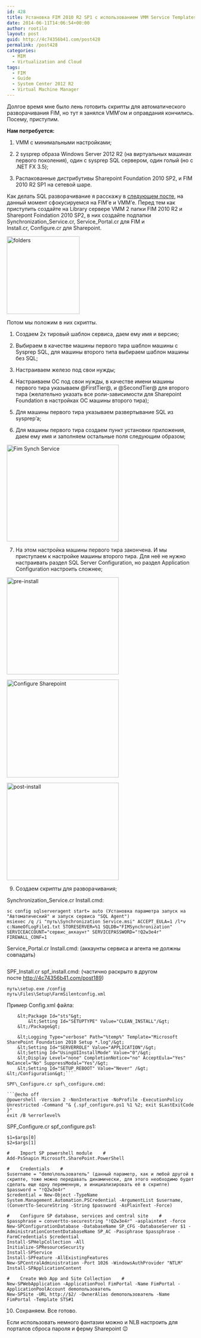 ```yaml
---
id: 428
title: Установка FIM 2010 R2 SP1 с использованием VMM Service Templates.
date: 2014-06-11T14:06:54+00:00
author: rootilo
layout: post
guid: http://4c74356b41.com/post428
permalink: /post428
categories:
  - MIM
  - Virtualization and Cloud
tags:
  - FIM
  - Guide
  - System Center 2012 R2
  - Virtual Machine Manager
---
```

Долгое время мне было лень готовить скрипты для автоматического разворачивания FIM, но тут я занялся VMM&#8217;ом и оправдания кончились. Посему, приступим.

**Нам потребуется:**
  
1. VMM с минимальными настройками;
  
2. 2 sysprep образа Windows Server 2012 R2 (на виртуальных машинах первого поколения), один с sysprep SQL сервером, один голый (но с .NET FX 3.5);
  
3. Распакованные дистрибутивы Sharepoint Foundation 2010 SP2, и FIM 2010 R2 SP1 на сетевой шаре.

Как делать SQL разворачивание я расскажу в [следующем посте](http://4c74356b41.com/post478), на данный момент сфокусируемся на FIM&#8217;е и VMM&#8217;е. Перед тем как приступить создайте на Library сервере VMM 2 папки FIM 2010 R2 и Sharepont Foindation 2010 SP2, в них создайте подпапки Synchronization\_Service.cr, Service\_Portal.cr для FIM и Install.cr, Configure.cr для Sharepoint.
  
<a href="http://4c74356b41.com/wp-content/uploads/2016/02/folders.jpg" rel="attachment wp-att-4781"><img src="http://4c74356b41.com/wp-content/uploads/2016/02/folders.jpg" alt="folders" width="195" height="208" /></a>
  
Потом мы положим в них скрипты.

1. Создаем 2х тировый шаблон сервиса, даем ему имя и версию;
  
2. Выбираем в качестве машины первого тира шаблон машины с Sysprep SQL, для машины второго типа выбираем шаблон машины без SQL;
  
3. Настраиваем железо под свои нужды;
  
4. Настраиваем ОС под свои нужды, в качестве имени машины первого тира указываем @FirstTier@, и @SecondTier@ для второго тира (желательно указать все роли-зависимости для Sharepoint Foundation в настройках ОС машины второго тира);
  
5. Для машины первого тира указываем развертывание SQL из sysprep&#8217;а;
  
6. Для машины первого тира создаем пункт установки приложения, даем ему имя и заполняем остальные поля следующим образом;
  
<a href="http://4c74356b41.com/wp-content/uploads/2016/02/FSS.jpg" rel="attachment wp-att-4783"><img src="http://4c74356b41.com/wp-content/uploads/2016/02/FSS-300x259.jpg" alt="Fim Synch Service" width="300" height="259" /></a>

7. На этом настройка машины первого тира закончена. И мы приступаем к настройке машины второго тира. Для неё не нужно настраивать раздел SQL Server Configuration, но раздел Application Configuration настроить сложнее;
  
<a href="http://4c74356b41.com/wp-content/uploads/2016/02/pre-install.jpg" rel="attachment wp-att-4813"><img src="http://4c74356b41.com/wp-content/uploads/2016/02/pre-install-300x260.jpg" alt="pre-install" width="300" height="260" /></a>

<a href="http://4c74356b41.com/wp-content/uploads/2016/02/Configure.jpg" rel="attachment wp-att-4769"><img src="http://4c74356b41.com/wp-content/uploads/2016/02/Configure-300x262.jpg" alt="Configure Sharepoint" width="300" height="262" /></a>

<a href="http://4c74356b41.com/wp-content/uploads/2016/02/post-install.jpg" rel="attachment wp-att-4809"><img src="http://4c74356b41.com/wp-content/uploads/2016/02/post-install-300x261.jpg" alt="post-install" width="300" height="261" /></a>
  
9. Создаем скрипты для разворачивания;
  
Synchronization_Service.cr Install.cmd:

```net start sqlserveragent
sc config sqlserveragent start= auto (Установка параметра запуск на "Автоматический" и запуск сервиса "SQL Agent")
msiexec /q /i "путь\Synchronization Service.msi" ACCEPT_EULA=1 /l*v c:NameOfLogFile1.txt STORESERVER=%1 SQLDB="FIMSynchronization" SERVICEACCOUNT="сервис_аккаунт" SERVICEPASSWORD="!Q2w3e4r" FIREWALL_CONF=1
```

Service_Portal.cr Install.cmd: (аккаунты сервиса и агента не должны совпадать)

```msiexec /q /i "путь\Service and Portal.msi" ACCEPT_EULA=1 ADDLOCAL=CommonServices,WebPortals SQMOPTINSETTING=0 SQLSERVER_SERVER=%1 SQLSERVER_DATABASE=FIMService EXISTINGDATABASE=0 MAIL_SERVER=ex.demo.local MAIL_SERVER_IS_EXCHANGE=1 POLL_EXCHANGE_ENABLED=1 SERVICE_ACCOUNT_NAME="сервис_аккаунт" SERVICE_ACCOUNT_PASSWORD="!Q2w3e4r" SERVICE_ACCOUNT_DOMAIN=demo.local SERVICE_ACCOUNT_EMAIL=fim@demo.local SYNCHRONIZATION_SERVER=%1 SYNCHRONIZATION_SERVER_ACCOUNT="demo\аккаунт_менеджмент_агента" SERVICEADDRESS=%2 SHAREPOINT_URL=http://%2 REGISTRATION_PORTAL_URL=https://pwd.demo.local FIREWALL_CONF=1 SHAREPOINTUSERS_CONF=1 REQUIRE_REGISTRATION_INFO=1 /L*v C:fimservicelog.txt
```

SPF\_Install.cr spf\_install.cmd: (частично раскрыто в другом посте http://4c74356b41.com/post189)

```путь\PrerequisiteInstaller.exe -unattended
путь\setup.exe /config
путь\Files\Setup\FarmSilentconfig.xml
```

Пример Config.xml файла:

```&lt;Configuration&gt;
    &lt;Package Id="sts"&gt;
        &lt;Setting Id="SETUPTYPE" Value="CLEAN_INSTALL"/&gt;
    &lt;/Package&gt;
 
    &lt;Logging Type="verbose" Path="%temp%" Template="Microsoft SharePoint Foundation 2010 Setup *.log"/&gt;
    &lt;Setting Id="SERVERROLE" Value="APPLICATION"/&gt;
    &lt;Setting Id="UsingUIInstallMode" Value="0"/&gt;
    &lt;Display Level="none" CompletionNotice="no" AcceptEula="Yes" NoCancel="No" SuppressModal="Yes"/&gt;
    &lt;Setting Id="SETUP_REBOOT" Value="Never" /&gt;
&lt;/Configuration&gt;```

SPF\_Configure.cr spf\_configure.cmd:

```@echo off
@powershell -Version 2 -NonInteractive -NoProfile -ExecutionPolicy Unrestricted -Command "& {.spf_configure.ps1 %1 %2; exit $LastExitCode }"
exit /B %errorlevel%
```

SPF\_Configure.cr spf\_configure.ps1:

```#   Pass Variables   #
$1=$args[0]
$2=$args[1]

#    Import SP powershell module    #
Add-PsSnapin Microsoft.SharePoint.PowerShell

#    Credentials    #
$username = "demo\пользователь" (данный параметр, как и любой другой в скрипте, тоже можно передавать динамически, для этого необходимо будет сделать еще одну переменную, и инициализировать её в скрипте)
$password = "!Q2w3e4r"
$credential = New-Object -TypeName System.Management.Automation.PSCredential -ArgumentList $username,(ConvertTo-SecureString -String $password -AsPlainText -Force)

#    Configure SP database, services and central site    #
$passphrase = convertto-securestring "!Q2w3e4r" -asplaintext -force
New-SPConfigurationDatabase -DatabaseName SP_CFG -DatabaseServer $1 -AdministrationContentDatabaseName SP_AC -Passphrase $passphrase -FarmCredentials $credential
Install-SPHelpCollection -All
Initialize-SPResourceSecurity
Install-SPService
Install-SPFeature -AllExistingFeatures
New-SPCentralAdministration -Port 1026 -WindowsAuthProvider "NTLM"
Install-SPApplicationContent

#    Create Web App and Site Collection    #
New-SPWebApplication -ApplicationPool FimPortal -Name FimPortal -ApplicationPoolAccount demoпользователь
New-SPSite -URL http://$2/ -OwnerAlias demoпользователь -Name FimPortal -Template STS#1
```

10. Сохраняем. Все готово.

Если использовать немного фантазии можно и NLB настроить для порталов сброса пароля и ферму Sharepoint 😉